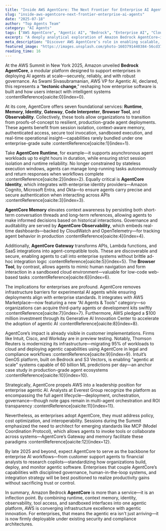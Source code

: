 ```yaml
---
title: "Inside AWS AgentCore: The Next Frontier for Enterprise AI Agents"
slug: "inside-aws-agentcore-next-frontier-enterprise-ai-agents"
date: "2025-07-18"
author: "Top Agents Team"
category: "AI Agents"
tags: ["AWS AgentCore", "Agentic AI", "Bedrock", "Enterprise AI", "Cloud Infrastructure"]
excerpt: "A deeply analytical exploration of Amazon Bedrock AgentCore—its architecture, capabilities, strategic implications, and what it means for enterprise AI agent adoption."
meta_description: "Discover AWS AgentCore’s role in enabling scalable, secure AI agents with memory, identity, observability, and governance. A 1,500+ word in-depth essay."
featured_image: "https://images.unsplash.com/photo-1603791440384-56cd371ee9db?auto=format&fit=crop&w=1600&q=80"
reading_time: 16
---
```


At the AWS Summit in New York 2025, Amazon unveiled **Bedrock AgentCore**, a modular platform designed to support enterprises in deploying AI agents at scale—securely, reliably, and with robust governance. As Swami Sivasubramanian, AWS VP for Agentic AI, declared, this represents a “**tectonic change**,” reshaping how enterprise software is built and how users interact with intelligent systems :contentReference[oaicite:0]{index=0}.

At its core, AgentCore offers seven foundational services: **Runtime**, **Memory**, **Identity**, **Gateway**, **Code Interpreter**, **Browser Tool**, and **Observability**. Collectively, these tools allow organizations to transition from proofs-of-concept to resilient, production-grade agent deployments. These agents benefit from session isolation, context-aware memory, authenticated access, secure tool invocation, sandboxed execution, and real-time operational insight—capabilities rarely bundled under one enterprise-grade suite :contentReference[oaicite:1]{index=1}.

Take **AgentCore Runtime**, for example—it supports asynchronous agent workloads up to eight hours in duration, while ensuring strict session isolation and runtime reliability. No longer constrained by stateless execution windows, agents can manage long-running tasks autonomously and return responses when workflows complete :contentReference[oaicite:2]{index=2}. Equally critical is **AgentCore Identity**, which integrates with enterprise identity providers—Amazon Cognito, Microsoft Entra, and Okta—to ensure agents carry precise and secure authentication when interacting across APIs :contentReference[oaicite:3]{index=3}.

**AgentCore Memory** elevates context awareness by persisting both short-term conversation threads and long-term references, allowing agents to make informed decisions based on historical interactions. Governance and auditability are served by **AgentCore Observability**, which embeds real-time dashboards—backed by CloudWatch and OpenTelemetry—for tracking agent behavior in production :contentReference[oaicite:4]{index=4}.

Additionally, **AgentCore Gateway** transforms APIs, Lambda functions, and SaaS integrations into agent-compatible tools. These are discoverable and secure, enabling agents to call into enterprise systems without brittle ad-hoc integration logic :contentReference[oaicite:5]{index=5}. The **Browser Tool**, by contrast, allows agents to mimic human navigation and form interaction in a sandboxed cloud environment—valuable for low-code web-based tasks :contentReference[oaicite:6]{index=6}.

The implications for enterprises are profound. AgentCore removes infrastructure barriers for experimental AI agents while ensuring deployments align with enterprise standards. It integrates with AWS Marketplace—now featuring a new “AI Agents & Tools” category—so organizations can acquire third-party agents or development kits swiftly :contentReference[oaicite:7]{index=7}. Furthermore, AWS pledged a $100 million investment through its Generative AI Innovation Center to accelerate the adoption of agentic AI :contentReference[oaicite:8]{index=8}.

AgentCore’s impact is already visible in customer implementations. Firms like Intuit, Cisco, and Workday are in preview testing. Notably, Thomson Reuters is modernizing its infrastructure—migrating 95% of workloads to cloud and deploying agentic capabilities using AgentCore in legal and compliance workflows :contentReference[oaicite:9]{index=9}. Intuit’s GenOS platform, built on Bedrock and S3 Vectors, is enabling "agentic at scale" systems capable of 60 billion ML predictions per day—an anchor case study in production-grade agent ecosystems :contentReference[oaicite:10]{index=10}.

Strategically, AgentCore propels AWS into a leadership position for enterprise agentic AI. Analysts at Everest Group recognize the platform as encompassing the full agent lifecycle—deployment, orchestration, governance—though note gaps remain in multi-agent orchestration and ROI transparency :contentReference[oaicite:11]{index=11}.

Nevertheless, as enterprises adopt AgentCore, they must address policy, cost optimization, and interoperability. Sessions during the Summit emphasized the need to architect for emerging standards like MCP (Model Coordination Protocol), which allows agents to invoke tools or collaborate across systems—AgentCore’s Gateway and memory facilitate these paradigms :contentReference[oaicite:12]{index=12}.

By late 2025 and beyond, expect AgentCore to serve as the backbone for enterprise AI workflows—from customer support agents to financial analysts to research copilots—standardizing how organizations build, deploy, and monitor agentic software. Enterprises that couple AgentCore’s capabilities with disciplined governance, human-in-the-loop systems, and integration strategy will be best positioned to realize productivity gains without sacrificing trust or control.

In summary, Amazon Bedrock **AgentCore** is more than a service—it is an inflection point. By combining runtime, context memory, identity, observability, tool access, and sandboxed interfaces into one agentic platform, AWS is converging infrastructure excellence with agentic innovation. For enterprises, that means the agentic era isn't just arriving—it is now firmly deployable under existing security and compliance architectures.


